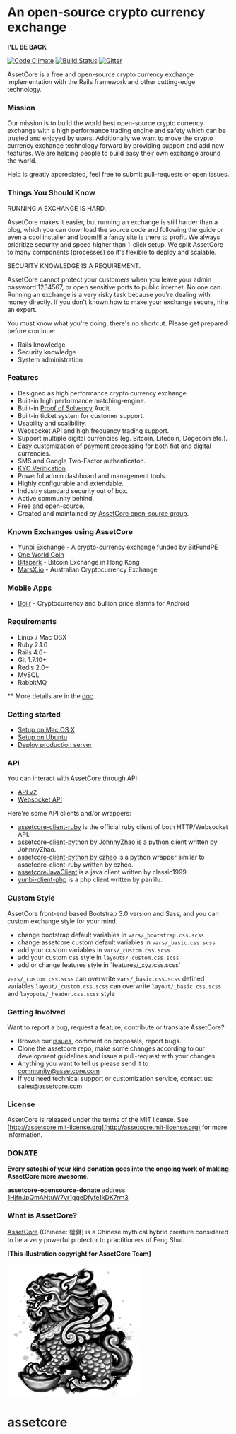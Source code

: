 An open-source crypto currency exchange
=====================================

**I'LL BE BACK**

[![Code Climate](https://codeclimate.com/github/assetcore/assetcore.png)](https://codeclimate.com/github/assetcore/assetcore)
[![Build Status](https://travis-ci.org/assetcore/assetcore.png?branch=master)](https://travis-ci.org/assetcore/assetcore)
[![Gitter](https://badges.gitter.im/Join%20Chat.svg)](https://gitter.im/assetcore/assetcore?utm_source=badge&utm_medium=badge&utm_campaign=pr-badge&utm_content=badge)

AssetCore is a free and open-source crypto currency exchange implementation with the Rails framework and other cutting-edge technology.


### Mission

Our mission is to build the world best open-source crypto currency exchange with a high performance trading engine and safety which can be trusted and enjoyed by users. Additionally we want to move the crypto currency exchange technology forward by providing support and add new features. We are helping people to build easy their own exchange around the world.

Help is greatly appreciated, feel free to submit pull-requests or open issues.


### Things You Should Know ###

RUNNING A EXCHANGE IS HARD.

AssetCore makes it easier, but running an exchange is still harder than a blog, which you can download the source code and following the guide or even a cool installer and boom!!! a fancy site is there to profit. We always prioritize security and speed higher than 1-click setup. We split AssetCore to many components (processes) so it's flexible to deploy and scalable.

SECURITY KNOWLEDGE IS A REQUIREMENT.

AssetCore cannot protect your customers when you leave your admin password 1234567, or open sensitive ports to public internet. No one can. Running an exchange is a very risky task because you're dealing with money directly. If you don't known how to make your exchange secure, hire an expert.

You must know what you're doing, there's no shortcut. Please get prepared before continue:

* Rails knowledge
* Security knowledge
* System administration


### Features

* Designed as high performance crypto currency exchange.
* Built-in high performance matching-engine.
* Built-in [Proof of Solvency](https://iwilcox.me.uk/2014/proving-bitcoin-reserves) Audit.
* Built-in ticket system for customer support.
* Usability and scalibility.
* Websocket API and high frequency trading support.
* Support multiple digital currencies (eg. Bitcoin, Litecoin, Dogecoin etc.).
* Easy customization of payment processing for both fiat and digital currencies.
* SMS and Google Two-Factor authenticaton.
* [KYC Verification](http://en.wikipedia.org/wiki/Know_your_customer).
* Powerful admin dashboard and management tools.
* Highly configurable and extendable.
* Industry standard security out of box.
* Active community behind.
* Free and open-source.
* Created and maintained by [AssetCore open-source group](http://peat.io).


### Known Exchanges using AssetCore

* [Yunbi Exchange](https://yunbi.com) - A crypto-currency exchange funded by BitFundPE
* [One World Coin](https://oneworldcoin.com)
* [Bitspark](https://bitspark.io) - Bitcoin Exchange in Hong Kong
* [MarsX.io](https://acx.io) - Australian Cryptocurrency Exchange

### Mobile Apps ###

* [Boilr](https://github.com/andrefbsantos/boilr) - Cryptocurrency and bullion price alarms for Android

### Requirements

* Linux / Mac OSX
* Ruby 2.1.0
* Rails 4.0+
* Git 1.7.10+
* Redis 2.0+
* MySQL
* RabbitMQ

** More details are in the [doc](doc).


### Getting started

* [Setup on Mac OS X](doc/setup-local-osx.md)
* [Setup on Ubuntu](doc/setup-local-ubuntu.md)
* [Deploy production server](doc/deploy-production-server.md)

### API

You can interact with AssetCore through API:

* [API v2](http://demo.peat.io/documents/api_v2?lang=en)
* [Websocket API](http://demo.peat.io/documents/websocket_api)

Here're some API clients and/or wrappers:

* [assetcore-client-ruby](https://github.com/assetcore/assetcore-client-ruby) is the official ruby client of both HTTP/Websocket API.
* [assetcore-client-python by JohnnyZhao](https://github.com/JohnnyZhao/assetcore-client-python) is a python client written by JohnnyZhao.
* [assetcore-client-python by czheo](https://github.com/JohnnyZhao/assetcore-client-python) is a python wrapper similar to assetcore-client-ruby written by czheo.
* [assetcoreJavaClient](https://github.com/classic1999/assetcoreJavaClient.git) is a java client written by classic1999.
* [yunbi-client-php](https://github.com/panlilu/yunbi-client-php) is a php client written by panlilu.

### Custom Style

AssetCore front-end based Bootstrap 3.0 version and Sass, and you can custom exchange style for your mind.

* change bootstrap default variables in `vars/_bootstrap.css.scss`
* change assetcore custom default variables in `vars/_basic.css.scss`
* add your custom variables in `vars/_custom.css.scss`
* add your custom css style in `layouts/_custom.css.scss`
* add or change features style in `features/_xyz.css.scss'

`vars/_custom.css.scss` can overwrite `vars/_basic.css.scss` defined variables
`layout/_custom.css.scss` can overwrite `layout/_basic.css.scss` and `layoputs/_header.css.scss` style

### Getting Involved

Want to report a bug, request a feature, contribute or translate AssetCore?

* Browse our [issues](https://github.com/assetcore/assetcore/issues), comment on proposals, report bugs.
* Clone the assetcore repo, make some changes according to our development guidelines and issue a pull-request with your changes.
* Anything you want to tell us please send it to [community@assetcore.com](mailto:community@assetcore.com)
* If you need technical support or customization service, contact us: [sales@assetcore.com](mailto:sales@assetcore.com)


### License

AssetCore is released under the terms of the MIT license. See [http://assetcore.mit-license.org](http://assetcore.mit-license.org) for more information.


### DONATE

**Every satoshi of your kind donation goes into the ongoing work of making AssetCore more awesome.**

**assetcore-opensource-donate** address [1HjfnJpQmANtuW7yr1ggeDfyfe1kDK7rm3](https://blockchain.info/address/1HjfnJpQmANtuW7yr1ggeDfyfe1kDK7rm3)


### What is AssetCore?

[AssetCore](http://en.wikipedia.org/wiki/Pixiu) (Chinese: 貔貅) is a Chinese mythical hybrid creature considered to be a very powerful protector to practitioners of Feng Shui.

**[This illustration copyright for AssetCore Team]**

![logo](public/assetcore.png)


# assetcore
